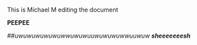 This is Michael M editing the document

**PEEPEE**

##_uwuwuwuwuwuwwuwuwuuwuwuwuwwuuwuw_
_**sheeeeeeesh**_
